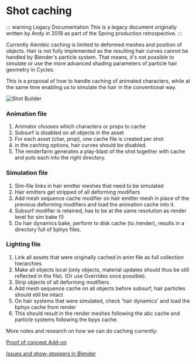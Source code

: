 # Shot caching

::: warning Legacy Documentation
This is a legacy document originally written by Andy in 2019 as part of the Spring production retrospective.
:::

Currently Alembic caching is limited to deformed meshes and position of objects. Hair is not fully implemented as the resulting hair curves cannot be handled by Blender's particle system. That means, it's not possible to simulate or use the more advanced shading parameters of particle hair geometry in Cycles.

This is a proposal of how to handle caching of animated characters, while at the same time enabling us to simulate the hair in the conventional way.

![Shot Builder](/media/archive/pipeline-proposal-2019/shot_caching.png)


### Animation file

1. Animator chooses which characters or props to cache
2. Subsurf is disabled on all objects in the asset
3. For each asset (char, prop), one cache file is created per shot
4. in the caching options, hair curves should be disabled.
5. The renderfarm generates a play-blast of the shot together with cache and puts each into the right directory.

### Simulation file

1. Sim-file links in hair emitter meshes that need to be simulated
2. Hair emitters get stripped of all deforming modifiers
3. Add mesh sequence cache modifier on hair emitter mesh in place of the previous deforming modifiers and load the animation cache into it.
4. Subsurf modifier is retained, has to be at the same resolution as render level for sim bake (!)
5. Do hair dynamics bake, perform to disk cache (to /render), results in a directory full of bphys files.

### Lighting file

1. Link all assets that were originally cached in anim file as full collection hierarchies
2. Make all objects local (only objects, material updates should thus be still reflected in the file). (Or use Overrides once possible).
3. Strip objects of all deforming modifiers.
4. Add mesh sequence cache on all objects before subsurf, hair particles should still be intact
5. On hair systems that were simulated, check 'hair dynamics' and load the bphys cache from render
6. This should result in the render meshes following the abc cache and particle systems following the bpys cache.

More notes and research on how we can do caching currently:

[Proof of concept Add-on](https://www.notion.so/Proof-of-concept-Add-on-7f7b3686ab234c6f9daa54ff1db07c48)

[Issues and show-stoppers in Blender](https://www.notion.so/Issues-and-show-stoppers-in-Blender-de90bbaed4cc4580a4462cfd2f7f6c4c)

